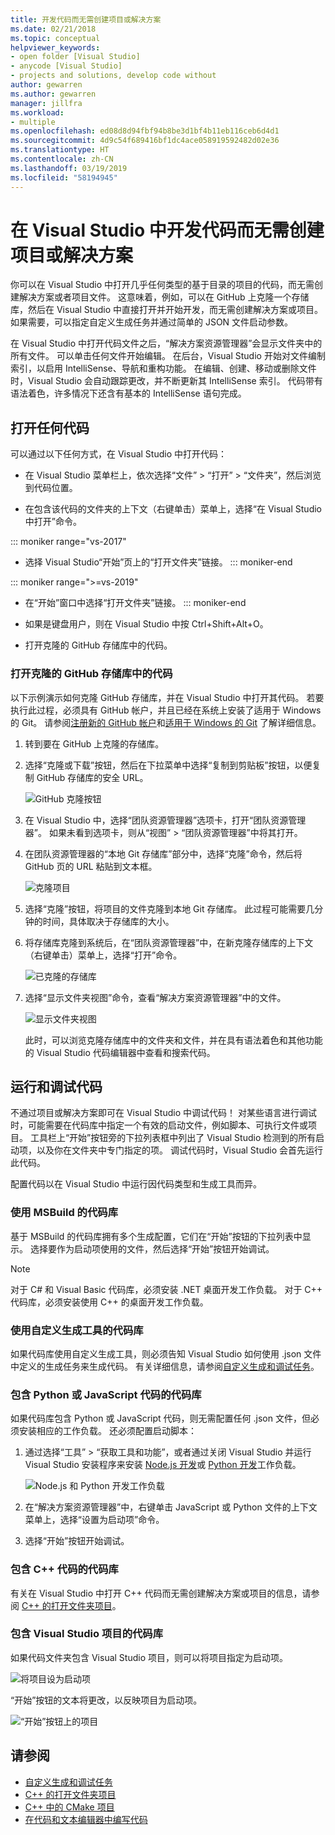```yaml
---
title: 开发代码而无需创建项目或解决方案
ms.date: 02/21/2018
ms.topic: conceptual
helpviewer_keywords:
- open folder [Visual Studio]
- anycode [Visual Studio]
- projects and solutions, develop code without
author: gewarren
ms.author: gewarren
manager: jillfra
ms.workload:
- multiple
ms.openlocfilehash: ed08d8d94fbf94b8be3d1bf4b11eb116ceb6d4d1
ms.sourcegitcommit: 4d9c54f689416bf1dc4ace058919592482d02e36
ms.translationtype: HT
ms.contentlocale: zh-CN
ms.lasthandoff: 03/19/2019
ms.locfileid: "58194945"
---
```

# <a name="develop-code-in-visual-studio-without-projects-or-solutions"></a>在 Visual Studio 中开发代码而无需创建项目或解决方案

你可以在 Visual Studio 中打开几乎任何类型的基于目录的项目的代码，而无需创建解决方案或者项目文件。 这意味着，例如，可以在 GitHub 上克隆一个存储库，然后在 Visual Studio 中直接打开并开始开发，而无需创建解决方案或项目。 如果需要，可以指定自定义生成任务并通过简单的 JSON 文件启动参数。

在 Visual Studio 中打开代码文件之后，“解决方案资源管理器”会显示文件夹中的所有文件。 可以单击任何文件开始编辑。 在后台，Visual Studio 开始对文件编制索引，以启用 IntelliSense、导航和重构功能。 在编辑、创建、移动或删除文件时，Visual Studio 会自动跟踪更改，并不断更新其 IntelliSense 索引。 代码带有语法着色，许多情况下还含有基本的 IntelliSense 语句完成。

## <a name="open-any-code"></a>打开任何代码

可以通过以下任何方式，在 Visual Studio 中打开代码：

- 在 Visual Studio 菜单栏上，依次选择“文件” > “打开” > “文件夹”，然后浏览到代码位置。

- 在包含该代码的文件夹的上下文（右键单击）菜单上，选择“在 Visual Studio 中打开”命令。

::: moniker range="vs-2017"
- 选择 Visual Studio“开始”页上的“打开文件夹”链接。
::: moniker-end

::: moniker range=">=vs-2019"
- 在“开始”窗口中选择“打开文件夹”链接。
::: moniker-end

- 如果是键盘用户，则在 Visual Studio 中按 Ctrl+Shift+Alt+O。

- 打开克隆的 GitHub 存储库中的代码。

### <a name="to-open-code-from-a-cloned-github-repo"></a>打开克隆的 GitHub 存储库中的代码

以下示例演示如何克隆 GitHub 存储库，并在 Visual Studio 中打开其代码。 若要执行此过程，必须具有 GitHub 帐户，并且已经在系统上安装了适用于 Windows 的 Git。 请参阅[注册新的 GitHub 帐户](https://help.github.com/articles/signing-up-for-a-new-github-account/)和[适用于 Windows 的 Git](https://git-for-windows.github.io/) 了解详细信息。

1. 转到要在 GitHub 上克隆的存储库。

1. 选择“克隆或下载”按钮，然后在下拉菜单中选择“复制到剪贴板”按钮，以便复制 GitHub 存储库的安全 URL。

   ![GitHub 克隆按钮](./media/VSIDE_Code_Clone.png)

1. 在 Visual Studio 中，选择“团队资源管理器”选项卡，打开“团队资源管理器”。 如果未看到选项卡，则从“视图” > “团队资源管理器”中将其打开。

1. 在团队资源管理器的“本地 Git 存储库”部分中，选择“克隆”命令，然后将 GitHub 页的 URL 粘贴到文本框。

   ![克隆项目](./media/VSIDE_Code_Clone2.png)

1. 选择“克隆”按钮，将项目的文件克隆到本地 Git 存储库。 此过程可能需要几分钟的时间，具体取决于存储库的大小。

1. 将存储库克隆到系统后，在“团队资源管理器”中，在新克隆存储库的上下文（右键单击）菜单上，选择“打开”命令。

   ![已克隆的存储库](./media/VSIDE_Code_Clone3.png)

1. 选择“显示文件夹视图”命令，查看“解决方案资源管理器”中的文件。

   ![显示文件夹视图](./media/VSIDE_Code_Clone3_show.png)

   此时，可以浏览克隆存储库中的文件夹和文件，并在具有语法着色和其他功能的 Visual Studio 代码编辑器中查看和搜索代码。

## <a name="run-and-debug-your-code"></a>运行和调试代码

不通过项目或解决方案即可在 Visual Studio 中调试代码！ 对某些语言进行调试时，可能需要在代码库中指定一个有效的启动文件，例如脚本、可执行文件或项目。 工具栏上“开始”按钮旁的下拉列表框中列出了 Visual Studio 检测到的所有启动项，以及你在文件夹中专门指定的项。 调试代码时，Visual Studio 会首先运行此代码。

配置代码以在 Visual Studio 中运行因代码类型和生成工具而异。

### <a name="codebases-that-use-msbuild"></a>使用 MSBuild 的代码库

基于 MSBuild 的代码库拥有多个生成配置，它们在“开始”按钮的下拉列表中显示。 选择要作为启动项使用的文件，然后选择“开始”按钮开始调试。

> [!NOTE]
> 对于 C# 和 Visual Basic 代码库，必须安装 .NET 桌面开发工作负载。 对于 C++ 代码库，必须安装使用 C++ 的桌面开发工作负载。

### <a name="codebases-that-use-custom-build-tools"></a>使用自定义生成工具的代码库

如果代码库使用自定义生成工具，则必须告知 Visual Studio 如何使用 .json 文件中定义的生成任务来生成代码。 有关详细信息，请参阅[自定义生成和调试任务](../ide/customize-build-and-debug-tasks-in-visual-studio.md)。

### <a name="codebases-that-contain-python-or-javascript-code"></a>包含 Python 或 JavaScript 代码的代码库

如果代码库包含 Python 或 JavaScript 代码，则无需配置任何 .json 文件，但必须安装相应的工作负载。 还必须配置启动脚本：

1. 通过选择“工具” > “获取工具和功能”，或者通过关闭 Visual Studio 并运行 Visual Studio 安装程序来安装 [Node.js 开发](https://visualstudio.microsoft.com/vs/node-js/)或 [Python 开发](https://visualstudio.microsoft.com/vs/python/)工作负载。

   ![Node.js 和 Python 开发工作负载](media/python_nodejs_workloads.png)

1. 在“解决方案资源管理器”中，右键单击 JavaScript 或 Python 文件的上下文菜单上，选择“设置为启动项”命令。

1. 选择“开始”按钮开始调试。

### <a name="codebases-that-contain-c-code"></a>包含 C++ 代码的代码库

有关在 Visual Studio 中打开 C++ 代码而无需创建解决方案或项目的信息，请参阅 [C++ 的打开文件夹项目](/cpp/build/open-folder-projects-cpp)。

### <a name="codebases-that-contain-a-visual-studio-project"></a>包含 Visual Studio 项目的代码库

如果代码文件夹包含 Visual Studio 项目，则可以将项目指定为启动项。

![将项目设为启动项](media/customize-set-project-as-startup-item.png)

“开始”按钮的文本将更改，以反映项目为启动项。

![“开始”按钮上的项目](media/customize-start-button-project.png)

## <a name="see-also"></a>请参阅

- [自定义生成和调试任务](../ide/customize-build-and-debug-tasks-in-visual-studio.md)
- [C++ 的打开文件夹项目](/cpp/build/open-folder-projects-cpp)
- [C++ 中的 CMake 项目](/cpp/build/cmake-projects-in-visual-studio)
- [在代码和文本编辑器中编写代码](../ide/writing-code-in-the-code-and-text-editor.md)